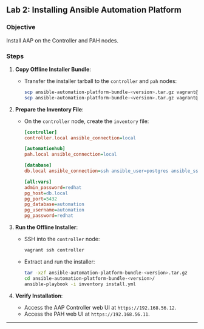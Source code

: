 ## **Lab 2: Installing Ansible Automation Platform**

### Objective
Install AAP on the Controller and PAH nodes.

### Steps
1. **Copy Offline Installer Bundle**:
   - Transfer the installer tarball to the `controller` and `pah` nodes:
     ```bash
     scp ansible-automation-platform-bundle-<version>.tar.gz vagrant@192.168.56.12:/home/vagrant/
     scp ansible-automation-platform-bundle-<version>.tar.gz vagrant@192.168.56.11:/home/vagrant/
     ```

2. **Prepare the Inventory File**:
   - On the `controller` node, create the `inventory` file:
     ```ini
     [controller]
     controller.local ansible_connection=local

     [automationhub]
     pah.local ansible_connection=local

     [database]
     db.local ansible_connection=ssh ansible_user=postgres ansible_ssh_private_key_file=/vagrant/private_key

     [all:vars]
     admin_password=redhat
     pg_host=db.local
     pg_port=5432
     pg_database=automation
     pg_username=automation
     pg_password=redhat
     ```

3. **Run the Offline Installer**:
   - SSH into the `controller` node:
     ```bash
     vagrant ssh controller
     ```
   - Extract and run the installer:
     ```bash
     tar -xzf ansible-automation-platform-bundle-<version>.tar.gz
     cd ansible-automation-platform-bundle-<version>/
     ansible-playbook -i inventory install.yml
     ```

4. **Verify Installation**:
   - Access the AAP Controller web UI at `https://192.168.56.12`.
   - Access the PAH web UI at `https://192.168.56.11`.

---
